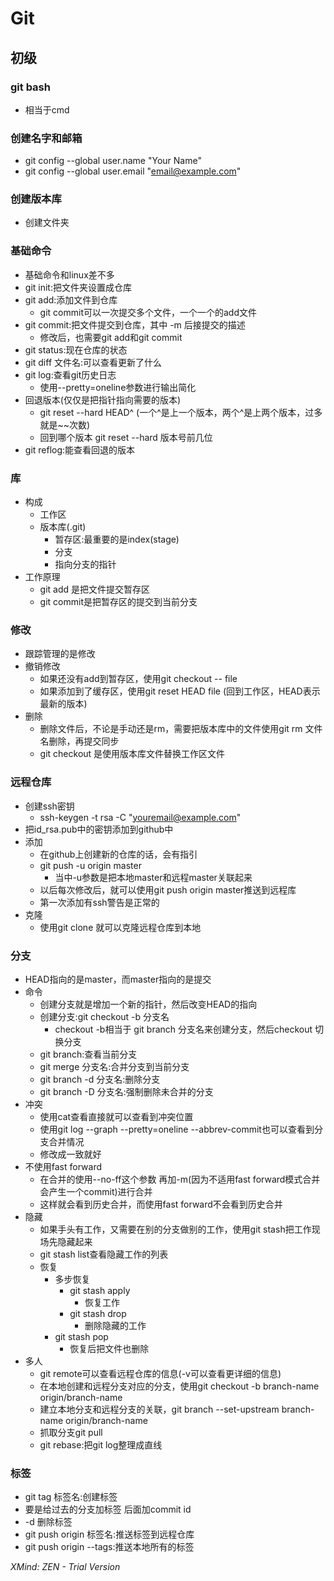 # Git
## 初级
### git bash
* 相当于cmd
### 创建名字和邮箱
* git config --global user.name "Your Name"
* git config --global user.email "email@example.com"
### 创建版本库
* 创建文件夹
### 基础命令
* 基础命令和linux差不多
* git init:把文件夹设置成仓库
* git add:添加文件到仓库
    * git commit可以一次提交多个文件，一个一个的add文件
* git commit:把文件提交到仓库，其中 -m 后接提交的描述
    * 修改后，也需要git add和git commit
* git status:现在仓库的状态
* git diff 文件名:可以查看更新了什么
* git log:查看git历史日志
    * 使用--pretty=oneline参数进行输出简化
* 回退版本(仅仅是把指针指向需要的版本)
    * git reset --hard HEAD^ (一个^是上一个版本，两个^是上两个版本，过多就是~~次数)
    * 回到哪个版本  git reset --hard 版本号前几位
* git reflog:能查看回退的版本
### 库
* 构成
    * 工作区
    * 版本库(.git)
        * 暂存区:最重要的是index(stage)
        * 分支
        * 指向分支的指针
* 工作原理
    * git add 是把文件提交暂存区
    * git commit是把暂存区的提交到当前分支
### 修改
* 跟踪管理的是修改
* 撤销修改
    * 如果还没有add到暂存区，使用git checkout -- file
    * 如果添加到了缓存区，使用git reset HEAD file (回到工作区，HEAD表示最新的版本)
* 删除
    * 删除文件后，不论是手动还是rm，需要把版本库中的文件使用git rm 文件名删除，再提交同步
    * git checkout 是使用版本库文件替换工作区文件
### 远程仓库
* 创建ssh密钥
    * ssh-keygen -t rsa -C "youremail@example.com"
* 把id_rsa.pub中的密钥添加到github中
* 添加
    * 在github上创建新的仓库的话，会有指引
    * git push -u origin master
        * 当中-u参数是把本地master和远程master关联起来
    * 以后每次修改后，就可以使用git push origin master推送到远程库
    * 第一次添加有ssh警告是正常的
* 克隆
    * 使用git clone 就可以克隆远程仓库到本地
### 分支
* HEAD指向的是master，而master指向的是提交
* 命令
    * 创建分支就是增加一个新的指针，然后改变HEAD的指向
    * 创建分支:git checkout -b 分支名
        * checkout -b相当于 git branch 分支名来创建分支，然后checkout 切换分支
    * git branch:查看当前分支
    * git merge 分支名:合并分支到当前分支
    * git branch -d 分支名:删除分支
    * git branch -D 分支名:强制删除未合并的分支
* 冲突
    * 使用cat查看直接就可以查看到冲突位置
    * 使用git log --graph --pretty=oneline --abbrev-commit也可以查看到分支合并情况
    * 修改成一致就好
* 不使用fast forward
    * 在合并的使用--no-ff这个参数 再加-m(因为不适用fast forward模式合并会产生一个commit)进行合并
    * 这样就会看到历史合并，而使用fast forward不会看到历史合并
* 隐藏
    * 如果手头有工作，又需要在别的分支做别的工作，使用git stash把工作现场先隐藏起来
    * git stash list查看隐藏工作的列表
    * 恢复
        * 多步恢复
            * git stash apply
                * 恢复工作
            * git stash drop
                * 删除隐藏的工作
        * git stash pop
            * 恢复后把文件也删除
* 多人
    * git remote可以查看远程仓库的信息(-v可以查看更详细的信息)
    * 在本地创建和远程分支对应的分支，使用git checkout -b branch-name origin/branch-name
    * 建立本地分支和远程分支的关联，git branch --set-upstream branch-name origin/branch-name
    * 抓取分支git pull
    * git rebase:把git log整理成直线
### 标签
* git tag 标签名:创建标签
* 要是给过去的分支加标签 后面加commit id
* -d 删除标签
* git push origin 标签名:推送标签到远程仓库
* git push origin --tags:推送本地所有的标签

*XMind: ZEN - Trial Version*